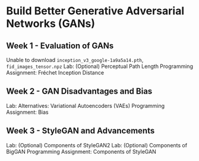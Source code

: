 # Build Better Generative Adversarial Networks (GANs)
## Week 1 - Evaluation of GANs
Unable to download `inception_v3_google-1a9a5a14.pth`, `fid_images_tensor.npz`
Lab: (Optional) Perceptual Path Length
Programming Assignment: Fréchet Inception Distance

## Week 2 - GAN Disadvantages and Bias
Lab: Alternatives: Variational Autoencoders (VAEs)
Programming Assignment: Bias

## Week 3 - StyleGAN and Advancements
Lab: (Optional) Components of StyleGAN2
Lab: (Optional) Components of BigGAN
Programming Assignment: Components of StyleGAN